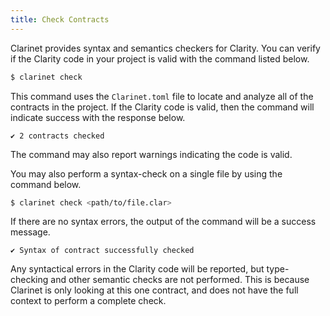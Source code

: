 ```yaml
---
title: Check Contracts
---
```


Clarinet provides syntax and semantics checkers for Clarity. You can verify if the Clarity code in your project is valid with the command listed below.

```bash
$ clarinet check
```

This command uses the `Clarinet.toml` file to locate and analyze all of the contracts in the project.
If the Clarity code is valid, then the command will indicate success with the response below.

```
✔ 2 contracts checked
```

The command may also report warnings indicating the code is valid.

You may also perform a syntax-check on a single file by using the command below.

```bash
$ clarinet check <path/to/file.clar>
```

If there are no syntax errors, the output of the command will be a success message.

```
✔ Syntax of contract successfully checked
```

Any syntactical errors in the Clarity code will be reported, but type-checking and other semantic checks are not performed.
This is because Clarinet is only looking at this one contract, and does not have the full context to perform a complete check.

